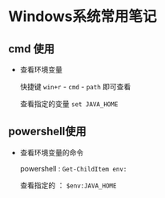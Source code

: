 # Windows系统常用笔记

## cmd 使用

- 查看环境变量


    快捷键 `win+r` - `cmd` - `path` 即可查看

    查看指定的变量 `set JAVA_HOME`

## powershell使用

- 查看环境变量的命令

    powershell : `Get-ChildItem env:`

    查看指定的 ： `$env:JAVA_HOME`